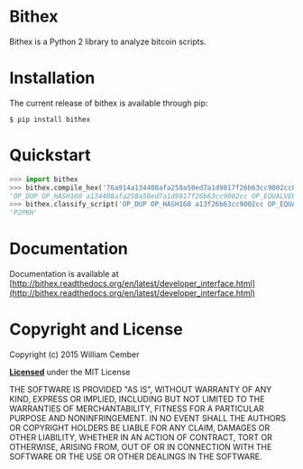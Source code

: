# Bithex #

Bithex is a Python 2 library to analyze bitcoin scripts.

# Installation #
The current release of bithex is available through pip:

    $ pip install bithex

# Quickstart #

```python
>>> import bithex
>>> bithex.compile_hex('76a914a134408afa258a50ed7a1d9817f26b63cc9002cc88ac')
'OP_DUP OP_HASH160 a134408afa258a50ed7a1d9817f26b63cc9002cc OP_EQUALVERIFY OP_CHECKSIG'
>>> bithex.classify_script('OP_DUP OP_HASH160 a13f26b63cc9002cc OP_EQUALVERIFY OP_CHECKSIG')
'P2PKH'
```

# Documentation #

Documentation is available at [http://bithex.readthedocs.org/en/latest/developer_interface.html](http://bithex.readthedocs.org/en/latest/developer_interface.html)

# Copyright and License #

Copyright (c) 2015 William Cember

[**Licensed**](https://github.com/wcember/bithex/blob/master/LICENSE) under the MIT License

THE SOFTWARE IS PROVIDED "AS IS", WITHOUT WARRANTY OF ANY KIND, EXPRESS OR IMPLIED, INCLUDING BUT NOT LIMITED TO THE WARRANTIES OF MERCHANTABILITY, FITNESS FOR A PARTICULAR PURPOSE AND NONINFRINGEMENT. IN NO EVENT SHALL THE AUTHORS OR COPYRIGHT HOLDERS BE LIABLE FOR ANY CLAIM, DAMAGES OR OTHER LIABILITY, WHETHER IN AN ACTION OF CONTRACT, TORT OR OTHERWISE, ARISING FROM, OUT OF OR IN CONNECTION WITH THE SOFTWARE OR THE USE OR OTHER DEALINGS IN THE SOFTWARE.